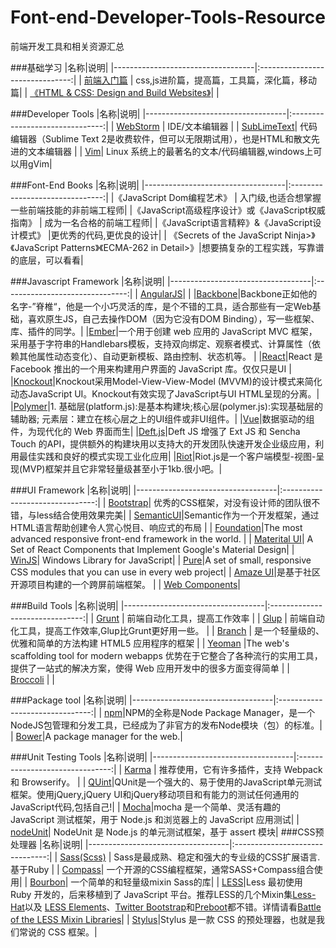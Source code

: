 # Font-end-Developer-Tools-Resource
前端开发工具和相关资源汇总

###基础学习
|名称|说明|
|-----------------------------------|:-------------------------------:|
|  [前端入门篇](http://www.cnblogs.com/jikey/p/3613082.html)   | css,js进阶篇，提高篇，工具篇，深化篇，移动篇|
|  [《HTML & CSS: Design and Build Websites》]()|  |

###Developer Tools
|名称|说明|
|-----------------------------------|:-------------------------------:|
|   [WebStorm](http://www.jetbrains.com/webstorm/) |    IDE/文本编辑器   |
|   [SubLimeText](http://www.sublimetext.com/)| 代码编辑器（Sublime Text 2是收费软件，但可以无限期试用），也是HTML和散文先进的文本编辑器 |
|   [Vim](http://www.vim.org/)| Linux 系统上的最著名的文本/代码编辑器,windows上可以用gVim|

###Font-End Books
|名称|说明|
|-----------------------------------|:-------------------------------:|
|《JavaScript Dom编程艺术》 | 入门级,也适合想掌握一些前端技能的非前端工程师|
|《JavaScript高级程序设计》或《JavaScript权威指南》 | 成为一名合格的前端工程师|
|《JavaScript语言精粹》&《JavaScript设计模式》 |更优秀的代码,更优良的设计|
| 《Secrets of the JavaScript Ninja>》《JavaScript Patterns》《ECMA-262 in Detail>》|想要搞复杂的工程实践，写靠谱的底层，可以看看|

###Javascript Framework
|名称|说明|
|-----------------------------------|:-------------------------------:|
| [AngularJS](https://angularjs.org/)|  |
|[Backbone](http://backbonejs.org/#View)|Backbone正如他的名字-”脊椎“，他是一个小巧灵活的库，是个不错的工具，适合那些有一定Web基础，喜欢原生JS，自己去操作DOM（因为它没有DOM Binding），写一些框架、库、插件的同学。|
|[Ember](http://emberjs.com/)|一个用于创建 web 应用的 JavaScript MVC 框架，采用基于字符串的Handlebars模板，支持双向绑定、观察者模式、计算属性（依赖其他属性动态变化）、自动更新模板、路由控制、状态机等。 |
|[React](http://wiki.jikexueyuan.com/project/react/)|React 是 Facebook 推出的一个用来构建用户界面的 JavaScript 库。仅仅只是UI |
|[Knockout](http://www.knockoutjs.com/)|Knockout采用Model-View-View-Model (MVVM)的设计模式来简化动态JavaScript UI。Knockout有效实现了JavaScript与UI HTML呈现的分离。|
|[Polymer](https://github.com/Polymer/polymer)|1. 基础层(platform.js):是基本构建块;核心层(polymer.js):实现基础层的辅助器; 元素层：建立在核心层之上的UI组件或非UI组件。|
|[Vue](http://vuejs.org/)|数据驱动的组件，为现代化的 Web 界面而生|
|[Deft.js](http://deftjs.org/)|Deft JS 增强了 Ext JS 和 Sencha Touch 的API，提供额外的构建块用以支持大的开发团队快速开发企业级应用，利用最佳实践和良好的模式实现工业化应用|
|[Riot]()|Riot.js是一个客户端模型-视图-呈现(MVP)框架并且它非常轻量级甚至小于1kb.很小吧。|

###UI Framework
|名称|说明|
|-----------------------------------|:-------------------------------:|
| [Bootstrap](http://www.bootcss.com/)| 优秀的CSS框架，对没有设计师的团队很不错，与less结合使用效果完美|
| [SemanticUI](http://www.semantic-ui.cn/)|Semantic作为一个开发框架，通过HTML语言帮助创建令人赏心悦目、响应式的布局 |
| [Foundation](http://foundation.zurb.com/)|The most advanced responsive front-end framework in the world. |
| [Materital UI](http://www.material-ui.com/#/)| A Set of React Components that Implement Google's Material Design|
| [WinJS](https://github.com/winjs/winjs)| Windows Library for JavaScript|
| [Pure](http://purecss.io/)|A set of small, responsive CSS modules that you can use in every web project|
| [Amaze UI](http://amazeui.org/)|是基于社区开源项目构建的一个跨屏前端框架。 |
| [Web Components](http://webcomponents.org/)|

###Build Tools
|名称|说明|
|-----------------------------------|:-------------------------------:|
| [Grunt](http://www.gruntjs.net/) | 前端自动化工具，提高工作效率 |
| [Glup]() | 前端自动化工具，提高工作效率,Glup比Grunt更好用一些。 |
| [Branch](http://brunch.io/) | 是一个轻量级的、优雅和简单的方法构建 HTML5 应用程序的框架 |
| [Yeoman]() |The web's scaffolding tool for modern webapps 优势在于它整合了各种流行的实用工具，提供了一站式的解决方案，使得 Web 应用开发中的很多方面变得简单 |
| [Broccoli]() |  |


###Package tool
|名称|说明|
|-----------------------------------|:-------------------------------:|
| [npm](https://www.npmjs.com/)|NPM的全称是Node Package Manager，是一个NodeJS包管理和分发工具，已经成为了非官方的发布Node模块（包）的标准。|
| [Bower](http://bower.io/)|A package manager for the web.|

###Unit Testing Tools
|名称|说明|
|-----------------------------------|:-------------------------------:|
| [Karma](http://karma-runner.github.io/0.12/index.html) | 推荐使用，它有许多插件，支持 Webpack 和 Browserify。 |
| [QUint](http://qunitjs.com/)|QUnit是一个强大的、易于使用的JavaScript单元测试框架。使用jQuery,jQuery UI和jQuery移动项目和有能力的测试任何通用的JavaScript代码,包括自己!|
| [Mocha](http://mochajs.org/)|mocha 是一个简单、灵活有趣的 JavaScript 测试框架，用于 Node.js 和浏览器上的 JavaScript 应用测试|
| [nodeUnit](https://github.com/caolan/nodeunit)| NodeUnit 是 Node.js 的单元测试框架，基于 assert 模块|
###CSS预处理器
|名称|说明|
|-----------------------------------|:-------------------------------:|
| [Sass(Scss)](http://sass-lang.com/) |  Sass是最成熟、稳定和强大的专业级的CSS扩展语言.基于Ruby |
| [Compass](http://compass-style.org/)| 一个开源的CSS编程框架，通常SASS+Compass组合使用|
| [Bourbon](http://bourbon.io/)| 一个简单的和轻量级mixin Sass的库|
| [LESS](http://www.lesscss.net/)|Less 最初使用 Ruby 开发的，后来移植到了 JavaScript 平台。推荐LESS的几个Mixin集[Less-Hat](http://lesshat.com/)以及 [LESS Elements](http://lesselements.com/)、[Twitter Bootstrap](http://getbootstrap.com/2.3.2/)和[Preboot](http://getpreboot.com/)都不错。详情请看[Battle of the LESS Mixin Libraries](http://designshack.net/articles/css/battle-of-the-less-mixin-libraries-less-elements-vs-less-hat-vs-bootstrap/)|
| [Stylus](http://learnboost.github.io/stylus/)|Stylus 是一款 CSS 的预处理器，也就是我们常说的 CSS 框架。|
